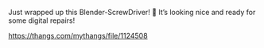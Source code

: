Just wrapped up this Blender-ScrewDriver! 🔧 It’s looking nice and ready for some digital repairs!

https://thangs.com/mythangs/file/1124508
